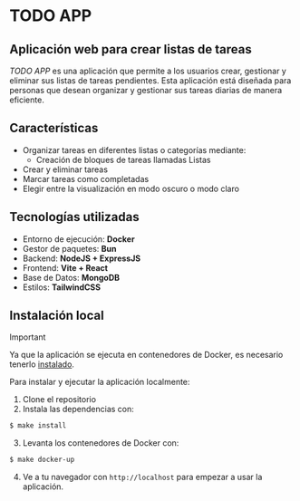 # TODO APP


## Aplicación web para crear listas de tareas

_TODO APP_ es una aplicación que permite a los usuarios crear, gestionar y eliminar sus listas de tareas pendientes. Esta aplicación está diseñada para personas que desean organizar y gestionar sus tareas diarias de manera eficiente.

## **Características**
- Organizar tareas en diferentes listas o categorías mediante:
  - Creación de bloques de tareas llamadas Listas
- Crear y eliminar tareas
- Marcar tareas como completadas
- Elegir entre la visualización en modo oscuro o modo claro

## Tecnologías utilizadas
- Entorno de ejecución: **Docker**
- Gestor de paquetes: **Bun**
- Backend: **NodeJS + ExpressJS**
- Frontend: **Vite + React**
- Base de Datos: **MongoDB**
- Estilos: **TailwindCSS**

## Instalación local
> [!IMPORTANT]
> Ya que la aplicación se ejecuta en contenedores de Docker, es necesario tenerlo [instalado](https://docs.docker.com/engine/install/).

Para instalar y ejecutar la aplicación localmente:
1. Clone el repositorio
2. Instala las dependencias con:
```bash
$ make install
```
3. Levanta los contenedores de Docker con:
```bash
$ make docker-up
```
4. Ve a tu navegador con `http://localhost` para empezar a usar la aplicación.
